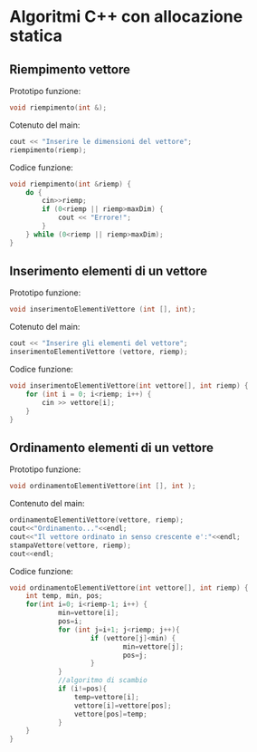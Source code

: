 # Algoritmi C++ con allocazione statica
## Riempimento vettore
Prototipo funzione:
```c++
void riempimento(int &);
```
Cotenuto del main:
```c++
cout << "Inserire le dimensioni del vettore";
riempimento(riemp);
```
Codice funzione:
```c++
void riempimento(int &riemp) {
    do {
        cin>>riemp;
        if (0<riemp || riemp>maxDim) {
            cout << "Errore!";
        }
    } while (0<riemp || riemp>maxDim);
}
```
## Inserimento elementi di un vettore
Prototipo funzione:
```c++
void inserimentoElementiVettore (int [], int);
```
Cotenuto del main:
```c++
cout << "Inserire gli elementi del vettore";
inserimentoElementiVettore (vettore, riemp);
```
Codice funzione:
```c++
void inserimentoElementiVettore(int vettore[], int riemp) {
    for (int i = 0; i<riemp; i++) {
        cin >> vettore[i];
    }
}
```
## Ordinamento elementi di un vettore
Prototipo funzione:
```c++
void ordinamentoElementiVettore(int [], int );
```
Contenuto del main:
```c++
ordinamentoElementiVettore(vettore, riemp);
cout<<"Ordinamento..."<<endl;
cout<<"Il vettore ordinato in senso crescente e':"<<endl;
stampaVettore(vettore, riemp);
cout<<endl;
```
Codice funzione:
```c++
void ordinamentoElementiVettore(int vettore[], int riemp) {
    int temp, min, pos;
    for(int i=0; i<riemp-1; i++) {
            min=vettore[i];
            pos=i;
            for (int j=i+1; j<riemp; j++){
                    if (vettore[j]<min) {
                            min=vettore[j];
                            pos=j;
                    }
            }
            //algoritmo di scambio
            if (i!=pos){
                temp=vettore[i];
                vettore[i]=vettore[pos];
                vettore[pos]=temp;
            }
    }
}
```

